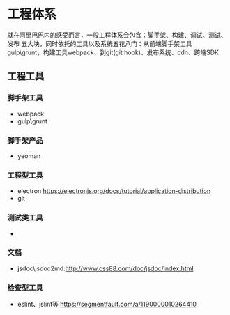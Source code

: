 # 工程体系

就在阿里巴巴内的感受而言，一般工程体系会包含：脚手架、构建、调试、测试、发布 五大块，同时依托的工具以及系统五花八门：从前端脚手架工具gulp\grunt，构建工具webpack、到git(git hook)、发布系统、cdn、跨端SDK

## 工程工具

### 脚手架工具
- webpack
- gulp\grunt

### 脚手架产品
- yeoman

### 工程型工具
- electron
    https://electronjs.org/docs/tutorial/application-distribution
- git

### 测试类工具
- 

### 文档
- jsdoc\jsdoc2md:http://www.css88.com/doc/jsdoc/index.html

### 检查型工具
- eslint、jslint等
https://segmentfault.com/a/1190000010264410